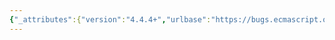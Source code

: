 ```yaml
---
{"_attributes":{"version":"4.4.4+","urlbase":"https://bugs.ecmascript.org/","maintainer":"dherman@mozilla.com"},"bug":{"bug_id":770,"creation_ts":"2012-10-09 14:25:00 -0700","short_desc":"Number and date parsing","delta_ts":"2012-12-17 16:22:45 -0800","product":"Internationalization - ECMA-402","component":"Specification","version":"Edition 2.0 proposals","rep_platform":"All","op_sys":"All","bug_status":"CONFIRMED","priority":"Normal","bug_severity":"enhancement","everconfirmed":true,"reporter":{"uid":"cira","name":"Nebojša Ćirić"},"assigned_to":{"uid":"cira","name":"Nebojša Ćirić"},"long_desc":[{"commentid":1905,"comment_count":0,"who":{"uid":"cira","name":"Nebojša Ćirić"},"bug_when":"2012-10-09 14:25:27 -0700","thetext":"We shouldn't support date parsing - date pickers should be used instead (open question is what to do with spreadsheets).\n\nNumber parsing (decimal format only) should be supported. Percent and currency can be provided separately from the actual amount (drop downs, text fields)."},{"commentid":3019,"comment_count":1,"who":{"uid":"ecmascriptbugs","name":"Norbert"},"bug_when":"2012-12-17 16:22:45 -0800","thetext":"At the 2012-12-14 internationalization meeting, Nebojša was asked to write a strawman."}]}}
---
```

